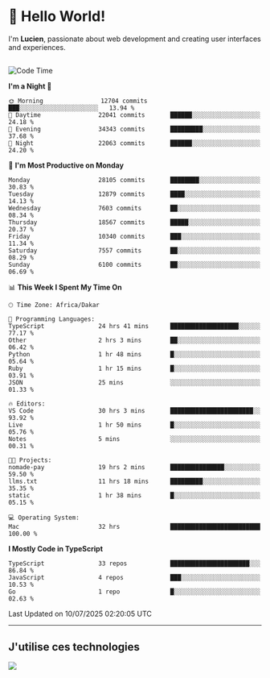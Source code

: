 # 👋 Hello World!

I'm **Lucien**, passionate about web development and creating user interfaces and experiences.

##

<!--START_SECTION:waka-->
![Code Time](http://img.shields.io/badge/Code%20Time-3%2C336%20hrs%2051%20mins-blue)

**I'm a Night 🦉** 

```text
🌞 Morning                12704 commits       ███░░░░░░░░░░░░░░░░░░░░░░   13.94 % 
🌆 Daytime                22041 commits       ██████░░░░░░░░░░░░░░░░░░░   24.18 % 
🌃 Evening                34343 commits       █████████░░░░░░░░░░░░░░░░   37.68 % 
🌙 Night                  22063 commits       ██████░░░░░░░░░░░░░░░░░░░   24.20 % 
```
📅 **I'm Most Productive on Monday** 

```text
Monday                   28105 commits       ████████░░░░░░░░░░░░░░░░░   30.83 % 
Tuesday                  12879 commits       ████░░░░░░░░░░░░░░░░░░░░░   14.13 % 
Wednesday                7603 commits        ██░░░░░░░░░░░░░░░░░░░░░░░   08.34 % 
Thursday                 18567 commits       █████░░░░░░░░░░░░░░░░░░░░   20.37 % 
Friday                   10340 commits       ███░░░░░░░░░░░░░░░░░░░░░░   11.34 % 
Saturday                 7557 commits        ██░░░░░░░░░░░░░░░░░░░░░░░   08.29 % 
Sunday                   6100 commits        ██░░░░░░░░░░░░░░░░░░░░░░░   06.69 % 
```


📊 **This Week I Spent My Time On** 

```text
🕑︎ Time Zone: Africa/Dakar

💬 Programming Languages: 
TypeScript               24 hrs 41 mins      ███████████████████░░░░░░   77.17 % 
Other                    2 hrs 3 mins        ██░░░░░░░░░░░░░░░░░░░░░░░   06.42 % 
Python                   1 hr 48 mins        █░░░░░░░░░░░░░░░░░░░░░░░░   05.64 % 
Ruby                     1 hr 15 mins        █░░░░░░░░░░░░░░░░░░░░░░░░   03.91 % 
JSON                     25 mins             ░░░░░░░░░░░░░░░░░░░░░░░░░   01.33 % 

🔥 Editors: 
VS Code                  30 hrs 3 mins       ███████████████████████░░   93.92 % 
Live                     1 hr 50 mins        █░░░░░░░░░░░░░░░░░░░░░░░░   05.76 % 
Notes                    5 mins              ░░░░░░░░░░░░░░░░░░░░░░░░░   00.31 % 

🐱‍💻 Projects: 
nomade-pay               19 hrs 2 mins       ███████████████░░░░░░░░░░   59.50 % 
llms.txt                 11 hrs 18 mins      █████████░░░░░░░░░░░░░░░░   35.35 % 
static                   1 hr 38 mins        █░░░░░░░░░░░░░░░░░░░░░░░░   05.15 % 

💻 Operating System: 
Mac                      32 hrs              █████████████████████████   100.00 % 
```

**I Mostly Code in TypeScript** 

```text
TypeScript               33 repos            ██████████████████████░░░   86.84 % 
JavaScript               4 repos             ███░░░░░░░░░░░░░░░░░░░░░░   10.53 % 
Go                       1 repo              █░░░░░░░░░░░░░░░░░░░░░░░░   02.63 % 
```




 Last Updated on 10/07/2025 02:20:05 UTC
<!--END_SECTION:waka-->
---

## J'utilise ces technologies

<p align="left">
  <a href="https://skillicons.dev">
    <img src="https://skillicons.dev/icons?i=ts,js,go,ruby,css,scss,tailwind,react,vite,nextjs,docker,figma,ableton" />
  </a>
</p>

